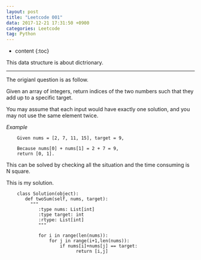 ```yaml
---
layout: post
title: "Leetcode 001"
data: 2017-12-21 17:31:50 +0900
categories: Leetcode
tag: Python
---
```


* content
{:toc}

This data structure is about dictrionary.

-------------------
The origianl question is as follow.

Given an array of integers, return indices of the two numbers such that they add up to a specific target.

You may assume that each input would have exactly one solution, and you may not use the same element twice.

*Example*

		Given nums = [2, 7, 11, 15], target = 9,

		Because nums[0] + nums[1] = 2 + 7 = 9,
		return [0, 1].

This can be solved by checking all the situation and the time consuming is N square.

This is my solution.

		class Solution(object):
 		   def twoSum(self, nums, target):
   		     """
		        :type nums: List[int]
		        :type target: int
		        :rtype: List[int]
		        """

		        for i in range(len(nums)):
		            for j in range(i+1,len(nums)):
		                if nums[i]+nums[j] == target:
		                      return [i,j] 


            